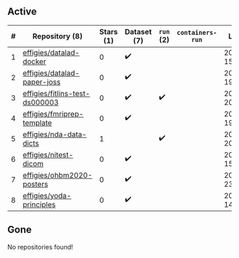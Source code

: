 ## Active
| # | Repository (8) | Stars (1) | Dataset (7) | `run` (2) | `containers-run` | Last Modified |
| --- | --- | --- | --- | --- | --- | --- |
| 1 | [effigies/datalad-docker](https://github.com/effigies/datalad-docker) | 0 | :heavy_check_mark: |  |  | 2021-09-29 15:12:49+00:00 |
| 2 | [effigies/datalad-paper-joss](https://github.com/effigies/datalad-paper-joss) | 0 | :heavy_check_mark: |  |  | 2021-04-08 19:15:05+00:00 |
| 3 | [effigies/fitlins-test-ds000003](https://github.com/effigies/fitlins-test-ds000003) | 0 | :heavy_check_mark: | :heavy_check_mark: |  | 2019-01-24 20:30:15+00:00 |
| 4 | [effigies/fmriprep-template](https://github.com/effigies/fmriprep-template) | 0 | :heavy_check_mark: |  |  | 2023-07-13 19:39:04+00:00 |
| 5 | [effigies/nda-data-dicts](https://github.com/effigies/nda-data-dicts) | 1 |  | :heavy_check_mark: |  | 2025-08-20 20:40:39+00:00 |
| 6 | [effigies/nitest-dicom](https://github.com/effigies/nitest-dicom) | 0 | :heavy_check_mark: |  |  | 2019-11-05 15:58:59+00:00 |
| 7 | [effigies/ohbm2020-posters](https://github.com/effigies/ohbm2020-posters) | 0 | :heavy_check_mark: |  |  | 2020-06-25 23:40:16+00:00 |
| 8 | [effigies/yoda-principles](https://github.com/effigies/yoda-principles) | 0 | :heavy_check_mark: |  |  | 2019-10-03 14:00:54+00:00 |

## Gone
No repositories found!
